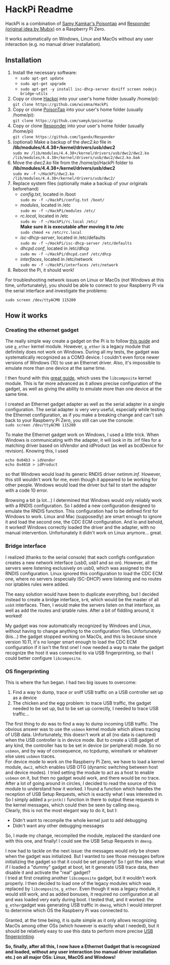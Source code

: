 <h1>HackPi Readme</h1>

HackPi is a combination of <a href="https://samy.pl/poisontap/">Samy Kamkar's Poisontap</a> and <a href="https://zone13.io/post/Raspberry-Pi-Zero-for-credential-snagging/">Responder (original idea by Mubix)</a> on a Raspberry Pi Zero.

It works automatically on Windows, Linux and MacOs without any user interaction (e.g. no manual driver installation).

<h2>Installation</h2>

<ol>
<li>Install the necessary software: 
<ul>
  <li><code>sudo apt-get update</code></li>
  <li><code>sudo apt-get upgrade</code></li>
  <li><code>sudo apt-get -y install isc-dhcp-server dsniff screen nodejs bridge-utils</code></li>
</ul>
</li>
<li>Copy or clone <a href="https://github.com/wismna/HackPi">Hackpi</a> into your user's home folder (usually /home/pi):
  <br/>
  <code>git clone https://github.com/wismna/HackPi</code>
</li>
<li>Copy or clone <a href="https://github.com/samyk/poisontap">PoisonTap</a> into your user's home folder (usually /home/pi):
  <br/>
  <code>git clone https://github.com/samyk/poisontap</code>
</li>
<li>Copy or clone <a href="https://github.com/lgandx/Responder">Responder</a> into your user's home folder (usually /home/pi)
  <br/>
  <code>git clone https://github.com/lgandx/Responder</code>
</li>
<li>(optional) Make a backup of the <i>dwc2.ko</i> file in <b>/lib/modules/4.4.38+/kernel/drivers/usb/dwc2</b>
  <br/>
  <code>sudo mv /lib/modules/4.4.38+/kernel/drivers/usb/dwc2/dwc2.ko /lib/modules/4.4.38+/kernel/drivers/usb/dwc2/dwc2.ko.bak</code>
</li>
<li>Move the <i>dwc2.ko</i> file from the /home/pi/HackPi folder to <b>/lib/modules/4.4.38+/kernel/drivers/usb/dwc2</b>
  <br/>
  <code>sudo mv -f ~/HackPi/dwc2.ko /lib/modules/4.4.38+/kernel/drivers/usb/dwc2/</code>
</li>
<li>Replace system files (optionally make a backup of your originals beforehand)
<ul>
  <li><i>config.txt</i>, located in /boot
  <br/>
  <code>sudo mv -f ~/HackPi/config.txt /boot/</code>
</li>
  <li><i>modules</i>, located in /etc
  <br/>
  <code>sudo mv -f ~/HackPi/modules /etc/</code>
</li>
  <li><i>rc.local</i>, located in /etc
  <br/>
  <code>sudo mv -f ~/HackPi/rc.local /etc/</code>
  <br />
  <b>Make sure it is executable after moving it to /etc</b>
  <br />
  <code>sudo chmod +x /etc/rc.local</code>
</li>
  <li><i>isc-dhcp-server</i>, located in /etc/defaults
  <br/>
  <code>sudo mv -f ~/HackPi/isc-dhcp-server /etc/defaults</code>
</li>
  <li><i>dhcpd.conf</i>, located in /etc/dhcp
  <br/>
  <code>sudo mv -f ~/HackPi/dhcpd.conf /etc/dhcp</code>
</li>
  <li><i>interfaces</i>, located in /etc/network
  <br/>
  <code>sudo mv -f ~/HackPi/interfaces /etc/network</code>
</li>
</ul>
</li>
<li>Reboot the Pi, it should work!</li>
</ol>

For troubleshooting network issues on Linux or MacOs (not Windows at this time, unfortunately), you should be able to connect to your Raspberry Pi via the serial interface and investigate the problems:

`sudo screen /dev/ttyACM0 115200`

<h2>How it works</h2>
<h3>Creating the ethernet gadget</h3>

The really simple way create a gadget on the Pi is to follow <a href="https://learn.adafruit.com/turning-your-raspberry-pi-zero-into-a-usb-gadget/ethernet-gadget">this guide</a> and use `g_ether` kernel module. However, `g_ether` is a legacy module that definitely does not work on Windows. During all my tests, the gadget was systematically recognized as a COM3 device. I couldn't even force newer versions of Windows (10) to use an Ethernet driver. Also, it's impossible to emulate more than one device at the same time.

I then found with this <a href="http://isticktoit.net/?p=1383">great guide</a>, which uses the `libcomposite` kernel module. This is far more advanced as it allows precise configuration of the gadget, as well as giving the ability to emulate more than one device at the same time.

I created an Ethernet gadget adapter as well as the serial adapter in a single configuration. The serial adapter is very very useful, especially while testing the Ethernet configuration, as if you make a breaking change and can't ssh back to your Raspberry Pi Zero, you still can use the console: <br/>
`sudo screen /dev/ttyACM0 115200`

To make the Ethernet gadget work on Windows, I used a little trick. When Windows is communicating with the adapter, it will look in its .inf files for a matching driver based on idVendor and idProduct (as well as bcdDevice for revision). Knowing this, I used <br/>
```
echo 0x04b3 > idVendor
echo 0x4010 > idProduct
```
so that Windows would load its generic RNDIS driver <i>netimm.inf</i>.
However, this still wouldn't work for me, even though it appeared to be working for other people. Windows would load the driver but fail to start the adapter with a code 10 error.

Browsing a bit (a lot...) I determined that Windows would only reliably work with a RNDIS configuration. So I added a new configuration designed to emulate the RNDIS function. This configuration had to be defined first for Windows to work. Linux and Mac (supposedly) are smart enough to ignore it and load the second one, the CDC ECM configuration.
And lo and behold, it worked! Windows correctly loaded the driver and the adapter, with no manual intervention. Unfortunately it didn't work on Linux anymore... great.

<h3>Bridge interface</h3>

I realized (thanks to the serial console) that each configfs configuration creates a new network interface (usb0, usb1 and so on). However, all the servers were listening exclusively on usb0, which was assigned to the RNDIS configuration. Linux ignored this configuration to load the CDC ECM one, where no servers (especially ISC-DHCP) were listening and no routes nor iptables rules were added.

The easy solution would have been to duplicate everything, but I decided instead to create a bridge interface, `br0`, which would be the master of all `usbX` interfaces. Then, I would make the servers listen on that interface, as well as add the routes and iptable rules.
After a bit of fiddling around, it worked! 

My gadget was now automatically recognized by Windows and Linux, without having to change anything to the configuration files. Unfortunately (bis...) the gadget stopped working on MacOs, and this is because since version 10.11, it's no longer smart enough to load the CDC ECM configuration if it isn't the first one! I now needed a way to make the gadget recognize the host it was connected to via USB fingerprinting, so that I could better configure `libcomposite`.

<h3>OS fingerprinting</h3>
This is where the fun began. I had two big issues to overcome:
<ol>
<li>Find a way to dump, trace or sniff USB traffic on a USB controller set up as a device</li>
<li>The chicken and the egg problem: to trace USB traffic, the gadget needed to be set up, but to be set up correctly, I needed to trace USB traffic...</li>
</ol>

The first thing to do was to find a way to dump incoming USB traffic. The obvious answer was to use the `usbmon` kernel module which allows tracing of USB data. Unfortunately, this doesn't work at all (no data is captured) when the USB controller is in device mode. But to create a USB gadget of any kind, the controller has to be set in device (or peripheral) mode. So no `usbmon`, and by way of consequence, no tcpdump, wireshark or whatever else uses `usbmon` traces. <br />
For device mode to work on the Raspberry Pi Zero, we have to load a kernel module, `dwc2`, which enables USB OTG (dynamic switching between host and device modes). I tried setting the module to act as a host to enable `usbmon` on it, but then no gadget would work, and there would be no trace.
After a lot of going around in circles, I decided to read the source of this module to understand how it worked. I found a function which handles the reception of USB Setup Requests, which is exactly what I was interested in. So I simply added a `printk()` function in there to output these requests in the kernel messages, which could then be seen by calling `dmesg`. <br />
Clearly, this is not the most elegant way to do it, but I:
<ul>
<li>Didn't want to recompile the whole kernel just to add debugging</li>
<li>Didn't want any other debugging messages</li>
</ul>

So, I made my change, recompiled the module, replaced the standard one with this one, and finally! I could see the USB Setup Requests in `dmesg`.

I now had to tackle on the next issue: the messages would only be shown when the gadget was initialized. But I wanted to see those messages before initializing the gadget so that it could be set properly!
So I got the idea: what if I loaded a "dummy" gadget at boot, let it generate USB trace data, then disable it and activate the "real" gadget? <br />
I tried at first creating another `libcomposite` gadget, but it wouldn't work properly. I then decided to load one of the legacy modules which was replaced by `libcomposite`, `g_ether`. Even though it was a legacy module, it would still work, and as added bonuses, it required no configuration at all and was loaded very early during boot.
I tested that, and it worked: the `g_ether`gadget was generating USB traffic in `dmesg`, which I would interpret to determine which OS the Raspberry Pi was connected to.

Granted, at the time being, it is quite simple as it only allows recognizing MacOs among other OSs (which however is exactly what I needed), but it should be relatively easy to use this data to perform more precise <a href="http://ix.cs.uoregon.edu/~butler/pubs/sadfe11.pdf">USB fingerprinting</a>.

<b>So, finally, after all this, I now have a Ethernet Gadget that is recognized and loaded, without any user interaction (no manual driver installation etc.) on all major OSs: Linux, MacOS and Windows!</b>
